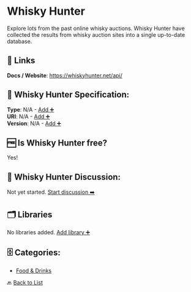 # Whisky Hunter

Explore lots from the past online whisky auctions. Whisky Hunter have collected the results from whisky auction sites into a single up-to-date database.

##  🔗 Links
**Docs / Website**: https://whiskyhunter.net/api/

## 🧬 Whisky Hunter Specification:
**Type**: N/A - [Add ➕](https://github.com/apis-list/apis-list/edit/main/apis/whisky-hunter/whisky-hunter.yaml)  
**URI**: N/A - [Add ➕](https://github.com/apis-list/apis-list/edit/main/apis/whisky-hunter/whisky-hunter.yaml)  
**Version**: N/A - [Add ➕](https://github.com/apis-list/apis-list/edit/main/apis/whisky-hunter/whisky-hunter.yaml)

## 🆓 Is Whisky Hunter free?
 Yes! 

## 💬 Whisky Hunter Discussion:
Not yet started. [Start discussion ➡️](https://github.com/apis-list/apis-list/discussions/new)

## 🗂️ Libraries

No libraries added. [Add library ➕](https://github.com/apis-list/apis-list/edit/main/apis/whisky-hunter/whisky-hunter.yaml)    


## 🗄️ Categories:
- [Food & Drinks](https://github.com/apis-list/apis-list#food--drinks-)

🔙  [Back to List](https://github.com/apis-list/apis-list)
